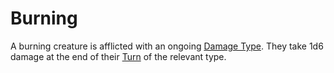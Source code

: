 # Burning

A burning creature is afflicted with an ongoing [Damage Type](../Combat/Damage%20Types/{Damage%20Types}.md). They take 1d6 damage at the end of their [Turn](../Core%20Procedures/Turn.md) of the relevant type.
